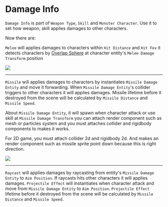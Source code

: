 # Damage Info

`Damage Info` is part of `Weapon Type`, `Skill` and `Monster Character`. Use it to set how weapon, skill applies damages to other characters.

Now there are:

`Melee` will applies damages to characters within `Hit Distance` and `Hit Fov` it detects characters by [Overlap Sphere](https://docs.unity3d.com/ScriptReference/Physics.OverlapSphere.html) at character entity's `Melee Damage Transform` position

![](https://cdn-images-1.medium.com/max/1600/1*KpiiLAWmjcrBA2FJu2G5VA.png)

* * *

`Missile` will applies damages to characters by instantiates `Missile Damage Entity` and move it forwarding. When `Missile Damage Entity`'s collider triggers to other characters it will applies damages. Missile lifetime before it destroyed from the scene will be calculated by `Missile Distance` and `Missile Speed`.

About `Missile Damage Entity`, it will spawn when character attack or use skill at `Missile Damage Transform` you can attach render component such as mesh or particles system and you must attaches collider and rigidbody components to makes it works.

For 2D game, you must attach collider 2d and rigidbody 2d. And makes an render component such as missile sprite point down because this is right direction.

![](https://cdn-images-1.medium.com/max/1600/1*l35QTjuQFjryyIdOuSP-tg.png)

* * *

`Raycast` will applies damages by raycasting from entity's `Missile Damage Entity` to `Aim Position`. If raycasts hits other characters it will applies damages. `Projectile Effect` will instantiates when character attack and move from `Missile Damage Entity` to `Aim Position`. `Projectile Effect` lifetime before it destroyed from the scene will be calculated by `Missile Distance` and `Missile Speed`.